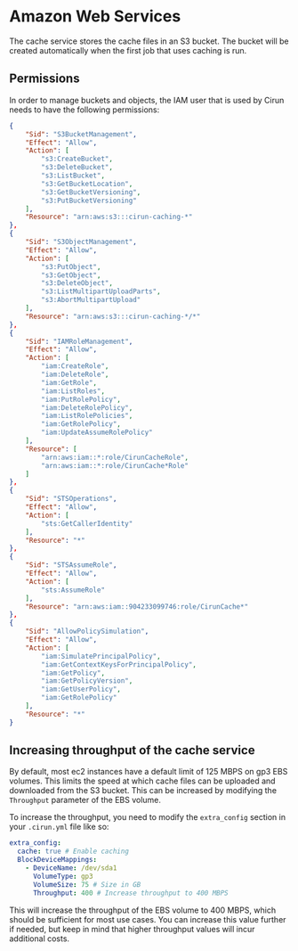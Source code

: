 # Amazon Web Services

The cache service stores the cache files in an S3 bucket. The bucket will be created automatically when the first job that uses caching is run.

## Permissions

In order to manage buckets and objects, the IAM user that is used by Cirun needs to have the following permissions:

```json
{
    "Sid": "S3BucketManagement",
    "Effect": "Allow",
    "Action": [
        "s3:CreateBucket",
        "s3:DeleteBucket",
        "s3:ListBucket",
        "s3:GetBucketLocation",
        "s3:GetBucketVersioning",
        "s3:PutBucketVersioning"
    ],
    "Resource": "arn:aws:s3:::cirun-caching-*"
},
{
    "Sid": "S3ObjectManagement",
    "Effect": "Allow",
    "Action": [
        "s3:PutObject",
        "s3:GetObject",
        "s3:DeleteObject",
        "s3:ListMultipartUploadParts",
        "s3:AbortMultipartUpload"
    ],
    "Resource": "arn:aws:s3:::cirun-caching-*/*"
},
{
    "Sid": "IAMRoleManagement",
    "Effect": "Allow",
    "Action": [
        "iam:CreateRole",
        "iam:DeleteRole",
        "iam:GetRole",
        "iam:ListRoles",
        "iam:PutRolePolicy",
        "iam:DeleteRolePolicy",
        "iam:ListRolePolicies",
        "iam:GetRolePolicy",
        "iam:UpdateAssumeRolePolicy"
    ],
    "Resource": [
        "arn:aws:iam::*:role/CirunCacheRole",
        "arn:aws:iam::*:role/CirunCache*Role"
    ]
},
{
    "Sid": "STSOperations",
    "Effect": "Allow",
    "Action": [
        "sts:GetCallerIdentity"
    ],
    "Resource": "*"
},
{
    "Sid": "STSAssumeRole",
    "Effect": "Allow",
    "Action": [
        "sts:AssumeRole"
    ],
    "Resource": "arn:aws:iam::904233099746:role/CirunCache*"
},
{
    "Sid": "AllowPolicySimulation",
    "Effect": "Allow",
    "Action": [
        "iam:SimulatePrincipalPolicy",
        "iam:GetContextKeysForPrincipalPolicy",
        "iam:GetPolicy",
        "iam:GetPolicyVersion",
        "iam:GetUserPolicy",
        "iam:GetRolePolicy"
    ],
    "Resource": "*"
}
```

## Increasing throughput of the cache service

By default, most ec2 instances have a default limit of 125 MBPS on gp3 EBS volumes. This limits the speed at which cache files can be uploaded and downloaded from the S3 bucket. This can be increased by modifying the `Throughput` parameter of the EBS volume.

To increase the throughput, you need to modify the `extra_config` section in your `.cirun.yml` file like so:

```yaml
extra_config:
  cache: true # Enable caching
  BlockDeviceMappings:
    - DeviceName: /dev/sda1
      VolumeType: gp3
      VolumeSize: 75 # Size in GB
      Throughput: 400 # Increase throughput to 400 MBPS
```

This will increase the throughput of the EBS volume to 400 MBPS, which should be sufficient for most use cases. You can increase this value further if needed, but keep in mind that higher throughput values will incur additional costs.
